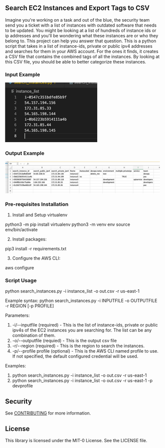 ## Search EC2 Instances and Export Tags to CSV

Imagine you're working on a task and out of the blue, the security team send you a ticket with a list of instances with outdated software that needs to be updated.  You might be looking at a list of hundreds of instance ids or ip addresses and you'll be wondering what these instances are or who they belong to.  This project can help you answer that question.  This is a python script that takes in a list of instance-ids, private or public ipv4 addresses and searches for them in your AWS account.  For the ones it finds, it creates a CSV file that contains the combined tags of all the instances.  By looking at this CSV file, you should be able to better categorize these instances.

### Input Example

![Example Input](images/input.png?raw=true "Title")

### Output Example

![Example Input](images/output.png?raw=true "Title")

### Pre-requisites Installation

1. Install and Setup virtualenv

python3 -m pip install virtualenv
python3 -m venv env
source env/bin/activate

2. Install packages:

pip3 install -r requirements.txt

3. Configure the AWS CLI:

aws configure

### Script Usage

python search_instances.py -i instance_list -o out.csv -r us-east-1

Example syntax: python search_instances.py -i INPUTFILE -o OUTPUTFILE -r REGION [-p PROFILE]

Parameters:
1. -i/--inputfile (required) - This is the list of instance-ids, private or public ipv4s of the EC2 instances you are searching for.  The list can be any combination of them.
2. -o/--outputfile (requied) - This is the output csv file
3. -r/--region (required) - This is the region to search the instances.
4. -p/--profile profile (optional) - This is the AWS CLI named profile to use. If not specified, the default configured credential will be used.

Examples:
1) python search_instances.py -i instance_list -o out.csv -r us-east-1
2) python search_instances.py -i instance_list -o out.csv -r us-east-1 -p devprofile


## Security

See [CONTRIBUTING](CONTRIBUTING.md#security-issue-notifications) for more information.

## License

This library is licensed under the MIT-0 License. See the LICENSE file.

